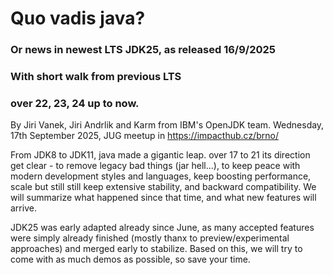 #             Quo vadis java?
### Or news in newest LTS JDK25, as released 16/9/2025
###      With short walk from previous LTS
###        over 22, 23, 24 up to now.

By Jiri Vanek, Jiri Andrlik and Karm from IBM's OpenJDK team.
Wednesday, 17th September 2025, JUG meetup in https://impacthub.cz/brno/

From JDK8 to JDK11, java made a gigantic leap. over 17 to 21 its direction get clear - to remove legacy bad things (jar hell...), to keep peace with modern development styles and languages, keep boosting performance, scale but still still keep extensive stability, and backward compatibility.
We will summarize what happened since that time, and what new features will arrive.

JDK25 was early adapted already since June, as many accepted features were simply already finished (mostly thanx to preview/experimental approaches) and merged early to stabilize.
Based on this, we will try to come with as much demos as possible, so save your time.
